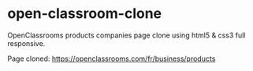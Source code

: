 # open-classroom-clone
OpenClassrooms products companies page clone using html5 & css3 full responsive.

Page cloned: https://openclassrooms.com/fr/business/products 
